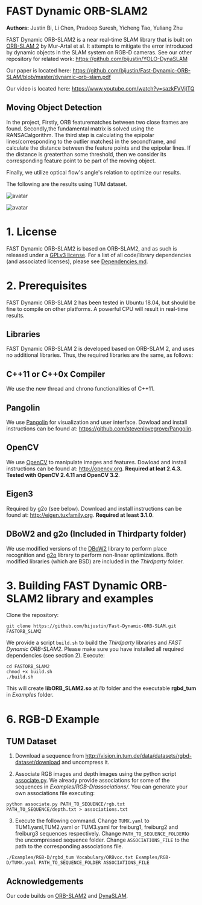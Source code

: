 # FAST Dynamic ORB-SLAM2
**Authors:** Justin Bi, Li Chen, Pradeep Suresh, Yicheng Tao, Yuliang Zhu

FAST Dynamic ORB-SLAM2 is a near real-time SLAM library that is built on [ORB-SLAM 2](https://github.com/raulmur/ORB_SLAM2) by Mur-Artal et al. It attempts to mitigate the error introduced by dynamic objects in the SLAM system on RGB-D cameras. See our other repository for related work: https://github.com/bijustin/YOLO-DynaSLAM

Our paper is located here: https://github.com/bijustin/Fast-Dynamic-ORB-SLAM/blob/master/dynamic-orb-slam.pdf

Our video is located here: https://www.youtube.com/watch?v=sazkFVVjITQ


## Moving Object Detection
In the project,  Firstly, ORB featurematches between two close frames are found. Secondly,the  fundamental  matrix  is  solved  using  the  RANSACalgorithm. The third step is calculating the epipolar lines(corresponding  to  the  outlier  matches)  in  the  secondframe,  and  calculate  the  distance  between  the  feature points  and  the  epipolar  lines.  If  the  distance  is  greaterthan some threshold, then we consider its corresponding feature point to be part of the moving object.

Finally, we utilize optical flow's angle's relation to optimize our results.

The following are the results using TUM dataset.  

![avatar](https://github.com/bijustin/Fast-Dynamic-ORB-SLAM/blob/master/indoor2.gif)

![avatar](https://github.com/bijustin/Fast-Dynamic-ORB-SLAM/blob/master/indoor3.gif)

# 1. License

FAST Dynamic ORB-SLAM2 is based on ORB-SLAM2, and as such is released under a [GPLv3 license](https://github.com/bijustin/Fast-Dynamic-ORB-SLAM/blob/master/License-gpl.txt). For a list of all code/library dependencies (and associated licenses), please see [Dependencies.md](https://github.com/bijustin/Fast-Dynamic-ORB-SLAM/blob/master/Dependencies.md).


# 2. Prerequisites

FAST Dynamic ORB-SLAM 2 has been tested in Ubuntu 18.04, but should be fine to compile on other platforms. A powerful CPU will result in real-time results.


## Libraries
FAST Dynamic ORB-SLAM 2 is developed based on ORB-SLAM 2, and uses no additional libraries. Thus, the required libraries are the same, as follows:

## C++11 or C++0x Compiler
We use the new thread and chrono functionalities of C++11.

## Pangolin
We use [Pangolin](https://github.com/stevenlovegrove/Pangolin) for visualization and user interface. Dowload and install instructions can be found at: https://github.com/stevenlovegrove/Pangolin.

## OpenCV
We use [OpenCV](http://opencv.org) to manipulate images and features. Dowload and install instructions can be found at: http://opencv.org. **Required at leat 2.4.3. Tested with OpenCV 2.4.11 and OpenCV 3.2**.

## Eigen3
Required by g2o (see below). Download and install instructions can be found at: http://eigen.tuxfamily.org. **Required at least 3.1.0**.

## DBoW2 and g2o (Included in Thirdparty folder)
We use modified versions of the [DBoW2](https://github.com/dorian3d/DBoW2) library to perform place recognition and [g2o](https://github.com/RainerKuemmerle/g2o) library to perform non-linear optimizations. Both modified libraries (which are BSD) are included in the *Thirdparty* folder.

# 3. Building FAST Dynamic ORB-SLAM2 library and examples

Clone the repository:
```
git clone https://github.com/bijustin/Fast-Dynamic-ORB-SLAM.git FASTORB_SLAM2
```

We provide a script `build.sh` to build the *Thirdparty* libraries and *FAST Dynamic ORB-SLAM2*. Please make sure you have installed all required dependencies (see section 2). Execute:
```
cd FASTORB_SLAM2
chmod +x build.sh
./build.sh
```

This will create **libORB_SLAM2.so**  at *lib* folder and the executable **rgbd_tum** in *Examples* folder.


# 6. RGB-D Example

## TUM Dataset

1. Download a sequence from http://vision.in.tum.de/data/datasets/rgbd-dataset/download and uncompress it.

2. Associate RGB images and depth images using the python script [associate.py](http://vision.in.tum.de/data/datasets/rgbd-dataset/tools). We already provide associations for some of the sequences in *Examples/RGB-D/associations/*. You can generate your own associations file executing:

  ```
  python associate.py PATH_TO_SEQUENCE/rgb.txt PATH_TO_SEQUENCE/depth.txt > associations.txt
  ```

3. Execute the following command. Change `TUMX.yaml` to TUM1.yaml,TUM2.yaml or TUM3.yaml for freiburg1, freiburg2 and freiburg3 sequences respectively. Change `PATH_TO_SEQUENCE_FOLDER`to the uncompressed sequence folder. Change `ASSOCIATIONS_FILE` to the path to the corresponding associations file.

  ```
  ./Examples/RGB-D/rgbd_tum Vocabulary/ORBvoc.txt Examples/RGB-D/TUMX.yaml PATH_TO_SEQUENCE_FOLDER ASSOCIATIONS_FILE
  ```
  
  
## Acknowledgements
Our code builds on [ORB-SLAM2](https://github.com/raulmur/ORB_SLAM2) and [DynaSLAM](https://github.com/BertaBescos/DynaSLAM).
